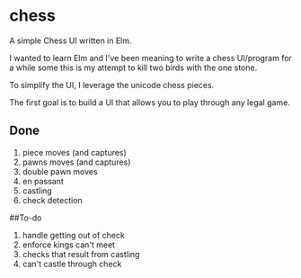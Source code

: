 # chess
A simple Chess UI written in Elm.

I wanted to learn Elm and I've been meaning to write a chess UI/program
for a while some this is my attempt to kill two birds with the one stone.

To simplify the UI, I leverage the unicode chess pieces.

The first goal is to build a UI that allows you to play through any legal game.

## Done

1. piece moves (and captures)
2. pawns moves (and captures)
3. double pawn moves
4. en passant
5. castling
6. check detection

##To-do

1. handle getting out of check
2. enforce kings can't meet
3. checks that result from castling
4. can't castle through check
